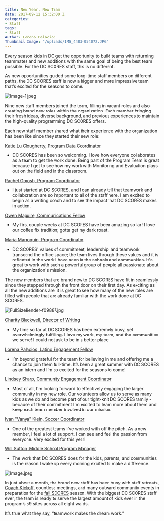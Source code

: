```yaml
---
title: New Year, New Team
date: 2017-09-12 15:32:00 Z
categories:
- Staff
tags:
- Staff
Author: Lorena Palacios
Thumbnail Image: "/uploads/IMG_4483-054072.JPG"
---
```


Every season kids in DC get the opportunity to build teams with returning teammates and new additions with the same goal of being the best team possible. For the DC SCORES staff, this is no different.

As new opportunities guided some long-time staff members on different paths, the DC SCORES staff is now a bigger and more impressive team that’s excited for the seasons to come.

![Image-1.jpeg](/uploads/Image-1.jpeg)

Nine new staff members joined the team, filling in vacant roles and also creating brand new roles within the organization. Each member bringing their fresh ideas, diverse background, and previous experiences to maintain the high-quality programming DC SCORES offers.

Each new staff member shared what their experience with the organization has been like since they started their new role:

[Katie Lu Clougherty, Program Data Coordinator](https://www.dcscores.org/about-us/leadership/katie-lu-clougherty)

* DC SCORES has been so welcoming. I love how everyone collaborates as a team to get the work done. Being part of the Program Team is great because I get to see how my work with Monitoring and Evaluation plays out on the field and in the classroom.

[Rachel Gorosh, Program Coordinator](https://www.dcscores.org/about-us/leadership/rachel-gorosh)

* I just started at DC SCORES, and I can already tell that teamwork and collaboration are so important to all of the staff here. I am excited to begin as a writing coach and to see the impact that DC SCORES makes in action.

[Owen Maguire, Communications Fellow](https://www.dcscores.org/about-us/leadership/owen-maguire)

* My first couple weeks at DC SCORES have been amazing so far! I love our coffee fix tradition; gotta get my dark roast.

[Maria Marroquin, Program Coordinator](https://www.dcscores.org/about-us/leadership/maria-marroquin)

* DC SCORES' values of commitment, leadership, and teamwork transcend the office space; the team lives through these values and it is reflected in the work I have seen in the schools and communities. It's great to work with such a powerful group of people all passionate about the organization's mission.

The new members that are brand new to DC SCORES have fit in seamlessly since they stepped through the front door on their first day. As exciting as all the new additions are, it is great to see how many of the new roles are filled with people that are already familiar with the work done at DC SCORES.

![FullSizeRender-f09887.jpg](/uploads/FullSizeRender-f09887.jpg)

[Charity Blackwell, Director of Writing](https://www.dcscores.org/about-us/leadership/charity-blackwell)

* My time so far at DC SCORES has been extremely busy, yet overwhelmingly fulfilling.  I love my work, my team, and the communities we serve! I could not ask to be in a better place!

[Lorena Palacios, Latino Engagement Fellow](https://www.dcscores.org/about-us/leadership/lorena-palacios)

* I’m beyond grateful for the team for believing in me and offering me a chance to join them full-time. It’s been a great summer with DC SCORES as an intern and I’m so excited for the seasons to come!

[Lindsey Sharp, Community Engagement Coordinator](https://www.dcscores.org/about-us/leadership/lindsey-sharp)

* Most of all, I'm looking forward to effectively engaging the larger community in my new role. Our volunteers allow us to serve as many kids as we do and become part of our tight-knit DC SCORES family - because of their commitment I'm excited to learn more about them and keep each team member involved in our mission.

[Ivan "Vanya" Klein, Soccer Coordinator](https://www.dcscores.org/about-us/leadership/vanya-klein)

* One of the greatest teams I've worked with off the pitch. As a new member, I feel a lot of support. I can see and feel the passion from everyone. Very excited for this year!

[Will Sutton, Middle School Program Manager](https://www.dcscores.org/about-us/leadership/will-sutton)

* The work that DC SCORES does for the kids, parents, and communities is the reason I wake up every morning excited to make a difference.

![Image.jpeg](/uploads/Image.jpeg)

In just about a month, the brand new staff has been busy with staff retreats, [Coach Kickoff](https://www.dcscores.org/blog/2017/08/kicking-off-another-edition-of-coach-kickoff), countless meetings, and many outward community events in preparation for the [fall SCORES](https://www.dcscores.org/blog/2017/09/the-start-of-the-fall-scores-season) season. With the biggest DC SCORES staff ever, the team is ready to serve the largest amount of kids ever in the program’s 59 sites across all eight wards.

It’s true what they say, “teamwork makes the dream work.”